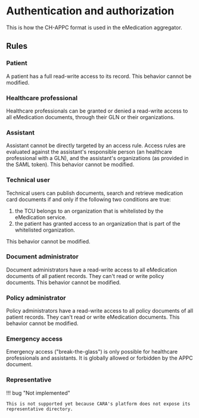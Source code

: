 # Authentication and authorization

This is how the CH-APPC format is used in the eMedication aggregator.

## Rules

### Patient

A patient has a full read-write access to its record.
This behavior cannot be modified.

### Healthcare professional

Healthcare professionals can be granted or denied a read-write access to all eMedication documents, through their GLN or their organizations.

### Assistant

Assistant cannot be directly targeted by an access rule.
Access rules are evaluated against the assistant's responsible person (an healthcare professional with a GLN), and the assistant's organizations (as provided in the SAML token).
This behavior cannot be modified.

### Technical user

Technical users can publish documents, search and retrieve medication card documents if and only if the following two conditions are true:

1. the TCU belongs to an organization that is whitelisted by the eMedication service.
2. the patient has granted access to an organization that is part of the whitelisted organization.

This behavior cannot be modified.

### Document administrator

Document administrators have a read-write access to all eMedication documents of all patient records.
They can't read or write policy documents.
This behavior cannot be modified.

### Policy administrator

Policy administrators have a read-write access to all policy documents of all patient records.
They can't read or write eMedication documents.
This behavior cannot be modified.

### Emergency access

Emergency access ("break-the-glass") is only possible for healthcare professionals and assistants.
It is globally allowed or forbidden by the APPC document.

### Representative

!!! bug "Not implemented"

    This is not supported yet because CARA's platform does not expose its representative directory.
